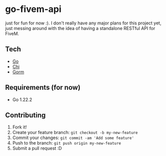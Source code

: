 # go-fivem-api

just for fun for now :). I don't really have any major plans for this project yet, just messing around with the idea of having a standalone RESTful API for FiveM.

## Tech

- [Go](https://golang.org/)
- [Chi](https://github.com/go-chi/chi)
- [Gorm](https://gorm.io/)

## Requirements (for now)

- Go 1.22.2

## Contributing

1. Fork it!
2. Create your feature branch: `git checkout -b my-new-feature`
3. Commit your changes: `git commit -am 'Add some feature'`
4. Push to the branch: `git push origin my-new-feature`
5. Submit a pull request :D